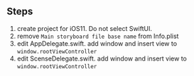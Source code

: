 ## Steps

1. create project for iOS11. Do not select SwiftUI.
1. remove `Main storyboard file base name` from Info.plist
1. edit AppDelegate.swift. add window and insert view to `window.rootViewController`
1. edit ScenseDelegate.swift. add window and insert view to `window.rootViewController`
